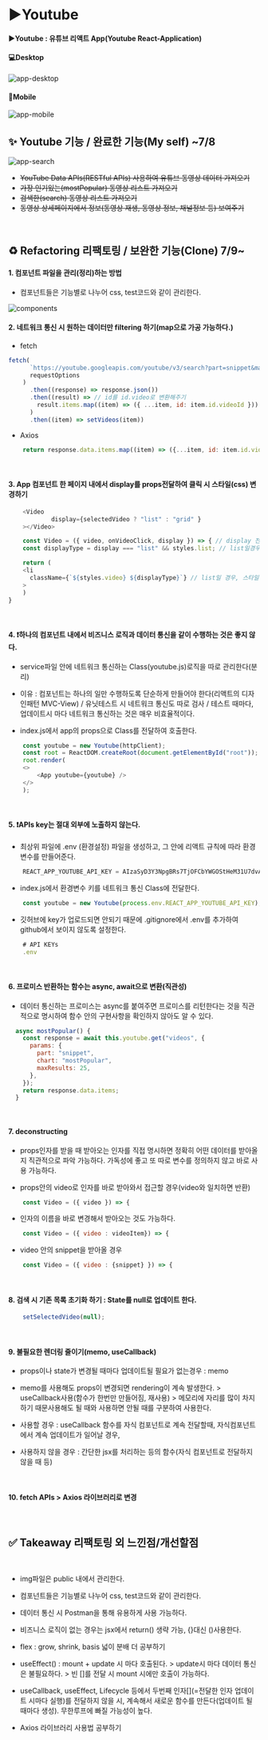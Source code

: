 # ▶️Youtube

#### ▶️Youtube : 유튜브 리액트 App(Youtube React-Application)

#### 💻Desktop

<img src="/public/img/desktop.jpg" alt="app-desktop">

#### 📱Mobile

<img src="/public/img/mobile.jpg" alt="app-mobile">

<br>

## ✨ Youtube 기능 / 완료한 기능(My self) ~7/8

<img src="/public/img/search.jpg" alt="app-search">

- ~~YouTube Data APIs(RESTful APIs) 사용하여 유튜브 동영상 데이터 가져오기~~
- ~~가장 인기있는(mostPopular) 동영상 리스트 가져오기~~
- ~~검색한(search) 동영상 리스트 가져오기~~
- ~~동영상 상세페이지에서 정보(동영상 재생, 동영상 정보, 채널정보 등) 보여주기~~

<br>

## ♻️ Refactoring 리팩토링 / 보완한 기능(Clone) 7/9~

#### 1. 컴포넌트 파일을 관리(정리)하는 방법

- 컴포넌트들은 기능별로 나누어 css, test코드와 같이 관리한다.

<img src="/public/img/components.png" alt="components">

<br>

#### 2. 네트워크 통신 시 원하는 데이터만 filtering 하기(map으로 가공 가능하다.)

- fetch

```javaScript
fetch(
      `https://youtube.googleapis.com/youtube/v3/search?part=snippet&maxResults=5&q=${input}&type=video&key=AIzaSyD3Y3NpgBRs7TjOFCbYWGOStHeM31U7dvA%20`,
      requestOptions
    )
      .then((response) => response.json())
      .then((result) => // id를 id.video로 변환해주기
        result.items.map((item) => ({ ...item, id: item.id.videoId }))
      )
      .then((item) => setVideos(item))
```

- Axios

```javaScript
    return response.data.items.map((item) => ({...item, id: item.id.videoId,}));
```

<br>

#### 3. App 컴포넌트 한 페이지 내에서 display를 props전달하여 클릭 시 스타일(css) 변경하기

```javaScript
    <Video
            display={selectedVideo ? "list" : "grid" }
    ></Video>
```

```javaScript
    const Video = ({ video, onVideoClick, display }) => { // display 전달
    const displayType = display === "list" && styles.list; // list일경우 스타일반환

    return (
    <li
      className={`${styles.video} ${displayType}`} // list일 경우, 스타일 추가
    >
    )
}
```

<br>

#### 4. ❗하나의 컴포넌트 내에서 비즈니스 로직과 데이터 통신을 같이 수행하는 것은 좋지 않다.

- service파일 안에 네트워크 통신하는 Class(youtube.js)로직을 따로 관리한다(분리)

- 이유 : 컴포넌트는 하나의 일만 수행하도록 단순하게 만들어야 한다(리액트의 디자인패턴 MVC-View) / 유닛테스트 시 네트워크 통신도 따로 검사 / 테스트 때마다, 업데이트시 마다 네트워크 통신하는 것은 매우 비효율적이다.

- index.js에서 app의 props으로 Class를 전달하여 호출한다.

```javaScript
    const youtube = new Youtube(httpClient);
    const root = ReactDOM.createRoot(document.getElementById("root"));
    root.render(
    <>
        <App youtube={youtube} />
    </>
    );
```

<br>

#### 5. ❗APIs key는 절대 외부에 노출하지 않는다.

- 최상위 파일에 .env (환경설정) 파일을 생성하고, 그 안에 리액트 규칙에 따라 환경 변수를 만들어준다.

```javaScript
    REACT_APP_YOUTUBE_API_KEY = AIzaSyD3Y3NpgBRs7TjOFCbYWGOStHeM31U7dvA // 가상 key
```

- index.js에서 환경변수 키를 네트워크 통신 Class에 전달한다.

```javaScript
    const youtube = new Youtube(process.env.REACT_APP_YOUTUBE_API_KEY);
```

- 깃허브에 key가 업로드되면 안되기 때문에 .gitignore에서 .env를 추가하여 github에서 보이지 않도록 설정한다.

```javaScript
    # API KEYs
    .env
```

<br>

#### 6. 프로미스 반환하는 함수는 async, await으로 변환(직관성)

- 데이터 통신하는 프로미스는 async를 붙여주면 프로미스를 리턴한다는 것을 직관적으로 명시하여 함수 안의 구현사항을 확인하지 않아도 알 수 있다.

```javaScript
  async mostPopular() {
    const response = await this.youtube.get("videos", {
      params: {
        part: "snippet",
        chart: "mostPopular",
        maxResults: 25,
      },
    });
    return response.data.items;
  }
```

<br>

#### 7. deconstructing

- props인자를 받을 때 받아오는 인자를 직접 명시하면 정확히 어떤 데이터를 받아올지 직관적으로 파악 가능하다. 가독성에 좋고 또 따로 변수를 정의하지 않고 바로 사용 가능하다.

- props안의 video로 인자를 바로 받아와서 접근할 경우(video와 일치하면 반환)

```javaScript
    const Video = ({ video }) => {
```

- 인자의 이름을 바로 변경해서 받아오는 것도 가능하다.

```javaScript
    const Video = ({ video : videoItem}) => {
```

- video 안의 snippet을 받아올 경우

```javaScript
    const Video = ({ video : {snippet} }) => {
```

<br>

#### 8. 검색 시 기존 목록 초기화 하기 : State를 null로 업데이트 한다.

```javaScript
    setSelectedVideo(null);
```

<br>

#### 9. 불필요한 렌더링 줄이기(memo, useCallback)

- props이나 state가 변경될 때마다 업데이트될 필요가 없는경우 : memo

- memo를 사용해도 props이 변경되면 rendering이 계속 발생한다. > useCallback사용(함수가 한번만 만들어짐, 재사용) > 메모리에 자리를 많이 차지하기 때문사용해도 될 때와 사용하면 안될 때를 구분하여 사용한다.

- 사용할 경우 : useCallback 함수를 자식 컴포넌트로 계속 전달할때, 자식컴포넌트에서 계속 업데이트가 일어날 경우,

- 사용하지 않을 경우 : 간단한 jsx를 처리하는 등의 함수(자식 컴포넌트로 전달하지 않을 때 등)

<br>

#### 10. fetch APIs > Axios 라이브러리로 변경

<br>

## ✅ Takeaway 리팩토링 외 느낀점/개선할점

<br>

- img파일은 public 내에서 관리한다.

- 컴포넌트들은 기능별로 나누어 css, test코드와 같이 관리한다.

- 데이터 통신 시 Postman을 통해 유용하게 사용 가능하다.

- 비즈니스 로직이 없는 경우는 jsx에서 return() 생략 가능, {}대신 ()사용한다.

- flex : grow, shrink, basis 넓이 분배 더 공부하기

- useEffect() : mount + update 시 마다 호출된다. > update시 마다 데이터 통신은 불필요하다. > 빈 []를 전달 시 mount 시에만 호출이 가능하다.

- useCallback, useEffect, Lifecycle 등에서 두번째 인자[](=전달한 인자 업데이트 시마다 실행)를 전달하지 않을 시, 계속해서 새로운 함수를 만든다(업데이트 될 때마다 생성). 무한루프에 빠질 가능성이 높다.

- Axios 라이브러리 사용법 공부하기
